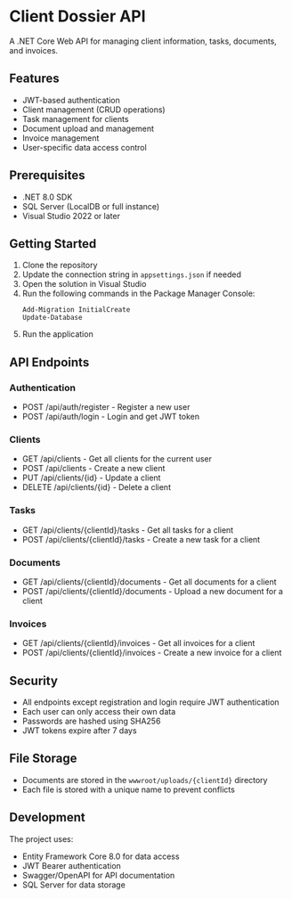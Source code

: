 # Client Dossier API

A .NET Core Web API for managing client information, tasks, documents, and invoices.

## Features

- JWT-based authentication
- Client management (CRUD operations)
- Task management for clients
- Document upload and management
- Invoice management
- User-specific data access control

## Prerequisites

- .NET 8.0 SDK
- SQL Server (LocalDB or full instance)
- Visual Studio 2022 or later

## Getting Started

1. Clone the repository
2. Update the connection string in `appsettings.json` if needed
3. Open the solution in Visual Studio
4. Run the following commands in the Package Manager Console:
   ```
   Add-Migration InitialCreate
   Update-Database
   ```
5. Run the application

## API Endpoints

### Authentication
- POST /api/auth/register - Register a new user
- POST /api/auth/login - Login and get JWT token

### Clients
- GET /api/clients - Get all clients for the current user
- POST /api/clients - Create a new client
- PUT /api/clients/{id} - Update a client
- DELETE /api/clients/{id} - Delete a client

### Tasks
- GET /api/clients/{clientId}/tasks - Get all tasks for a client
- POST /api/clients/{clientId}/tasks - Create a new task for a client

### Documents
- GET /api/clients/{clientId}/documents - Get all documents for a client
- POST /api/clients/{clientId}/documents - Upload a new document for a client

### Invoices
- GET /api/clients/{clientId}/invoices - Get all invoices for a client
- POST /api/clients/{clientId}/invoices - Create a new invoice for a client

## Security

- All endpoints except registration and login require JWT authentication
- Each user can only access their own data
- Passwords are hashed using SHA256
- JWT tokens expire after 7 days

## File Storage

- Documents are stored in the `wwwroot/uploads/{clientId}` directory
- Each file is stored with a unique name to prevent conflicts

## Development

The project uses:
- Entity Framework Core 8.0 for data access
- JWT Bearer authentication
- Swagger/OpenAPI for API documentation
- SQL Server for data storage 
